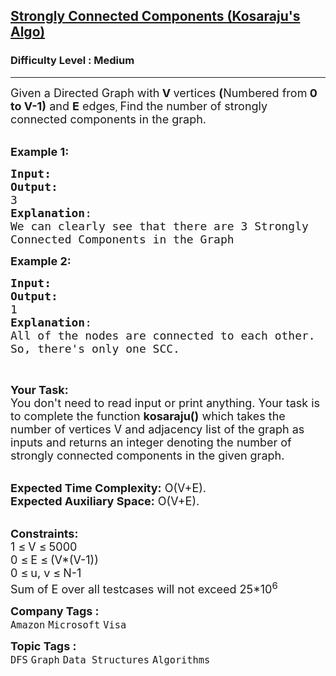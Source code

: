 <h2><a href="https://practice.geeksforgeeks.org/problems/strongly-connected-components-kosarajus-algo/1?utm_source=youtube&utm_medium=collab_striver_ytdescription&utm_campaign=strongly-connected-components-kosarajus-algo">Strongly Connected Components (Kosaraju's Algo)</a></h2><h3>Difficulty Level : Medium</h3><hr><div class="problems_problem_content__Xm_eO"><p><span style="font-size: 18px;">Given a Directed Graph with<strong> V </strong>vertices <strong>(</strong>Numbered from<strong> 0 to V-1)</strong>&nbsp;and <strong>E</strong> edges</span>, <span style="font-size: 18px;">Find </span><span style="font-size: 18px;">the number of strongly connected components in the graph.</span><br>&nbsp;</p>
<p><span style="font-size: 18px;"><strong>Example 1:</strong></span></p>
<pre><span style="font-size: 18px;"><strong>Input:</strong></span>
<img src="https://media.geeksforgeeks.org/img-practice/PROD/addEditProblem/700394/Web/Other/89b7c4e7-e03c-402f-b445-3e8815299af6_1685086635.png" alt="">
<span style="font-size: 18px;"><strong>Output:</strong>
3
<strong>Explanation</strong>:
</span><img src="https://media.geeksforgeeks.org/img-practice/PROD/addEditProblem/700394/Web/Other/9f4ccc7f-8ad8-4f81-908a-01f27090ba5e_1685086635.png" alt="">
<span style="font-size: 18px;">We can clearly see that there are 3 Strongly
Connected Components in the Graph</span>
</pre>
<p><span style="font-size: 18px;"><strong>Example 2:</strong></span></p>
<pre><span style="font-size: 18px;"><strong>Input:</strong></span>
<img src="https://media.geeksforgeeks.org/img-practice/PROD/addEditProblem/700394/Web/Other/8b9b3908-a800-4ffa-acaf-26cb760eac8e_1685086635.png" alt="">
<span style="font-size: 18px;"><strong>Output:</strong>
1
<strong>Explanation</strong>:</span>
<span style="font-size: 18px;">All of the nodes are connected to each other.
So, there's only one SCC.</span>
</pre>
<p>&nbsp;</p>
<p><span style="font-size: 18px;"><strong>Your Task:</strong><br>You don't need to read input or print anything. Your task is to complete the function&nbsp;<strong>kosaraju()</strong>&nbsp;which takes the number of vertices V&nbsp;and adjacency list of the graph as inputs and returns an integer denoting the number of strongly connected components in the given graph.</span><br>&nbsp;</p>
<p><span style="font-size: 18px;"><strong>Expected Time Complexity:</strong>&nbsp;O(V+E).<br><strong>Expected Auxiliary Space:</strong>&nbsp;O(V+E).</span><br>&nbsp;</p>
<p><span style="font-size: 18px;"><strong>Constraints:</strong><br>1 </span> <span style="font-size: 18px;">≤</span> <span style="font-size: 18px;"> V </span> <span style="font-size: 18px;">≤</span> <span style="font-size: 18px;"> 5000<br>0 </span> <span style="font-size: 18px;">≤</span> <span style="font-size: 18px;"> E </span> <span style="font-size: 18px;">≤</span> <span style="font-size: 18px;"> (V*(V-1))<br>0 </span> <span style="font-size: 18px;">≤</span> <span style="font-size: 18px;"> u, v </span> <span style="font-size: 18px;">≤</span> <span style="font-size: 18px;"> N-1<br>Sum of E over all testcases will not exceed 25*10<sup>6</sup></span></p></div><p><span style=font-size:18px><strong>Company Tags : </strong><br><code>Amazon</code>&nbsp;<code>Microsoft</code>&nbsp;<code>Visa</code>&nbsp;<br><p><span style=font-size:18px><strong>Topic Tags : </strong><br><code>DFS</code>&nbsp;<code>Graph</code>&nbsp;<code>Data Structures</code>&nbsp;<code>Algorithms</code>&nbsp;